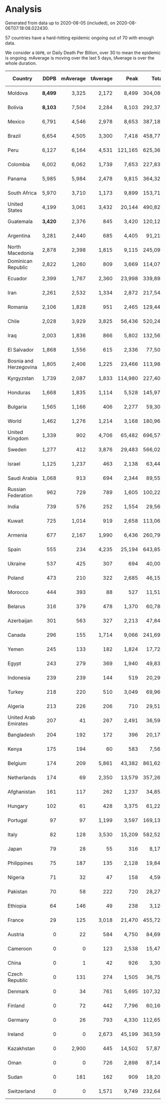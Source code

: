 
# Analysis

Generated from data up to 2020-08-05 (included), on 2020-08-06T07:18:08.022430.

57 countries have a hard-hitting epidemic ongoing out of 70 with enough data.

We consider a `DDPB`, or Daily Death Per Billion, over 30 to mean the epidemic is ongoing.
mAverage is moving over the last 5 days, tAverage is over the whole duration.


| Country | DDPB | mAverage | tAverage | Peak | Total | Start | Peak Date | End | Duration |  Status |
|---------|-----:|---------:|---------:|-----:|------:|-------|-----------|-----|----------|---------|
| Moldova | **8,499** | 3,325 | 2,172 | 8,499 | 304,080 | 2020-03-18 | 2020-08-05 | None | 140 days | ongoing |
| Bolivia | **8,103** | 7,504 | 2,284 | 8,103 | 292,378 | 2020-03-30 | 2020-08-05 | None | 128 days | ongoing |
| Mexico | 6,791 | 4,546 | 2,978 | 8,653 | 387,189 | 2020-03-28 | 2020-06-04 | None | 130 days | ongoing |
| Brazil | 6,654 | 4,505 | 3,300 | 7,418 | 458,773 | 2020-03-19 | 2020-07-30 | None | 139 days | ongoing |
| Peru | 6,127 | 6,164 | 4,531 | 121,165 | 625,367 | 2020-03-20 | 2020-07-23 | None | 138 days | ongoing |
| Colombia | 6,002 | 6,062 | 1,739 | 7,653 | 227,839 | 2020-03-27 | 2020-07-30 | None | 131 days | ongoing |
| Panama | 5,985 | 5,984 | 2,478 | 9,815 | 364,327 | 2020-03-11 | 2020-07-25 | None | 147 days | ongoing |
| South Africa | 5,970 | 3,710 | 1,173 | 9,899 | 153,718 | 2020-03-27 | 2020-07-23 | None | 131 days | ongoing |
| United States | 4,199 | 3,061 | 3,432 | 20,144 | 490,829 | 2020-03-15 | 2020-04-16 | None | 143 days | ongoing |
| Guatemala | **3,420** | 2,376 | 845 | 3,420 | 120,122 | 2020-03-16 | 2020-07-24 | None | 142 days | ongoing |
| Argentina | 3,281 | 2,440 | 685 | 4,405 | 91,216 | 2020-03-25 | 2020-08-04 | None | 133 days | ongoing |
| North Macedonia | 2,878 | 2,398 | 1,815 | 9,115 | 245,099 | 2020-03-23 | 2020-07-02 | None | 135 days | ongoing |
| Dominican Republic | 2,822 | 1,260 | 809 | 3,669 | 114,073 | 2020-03-17 | 2020-07-19 | None | 141 days | ongoing |
| Ecuador | 2,399 | 1,767 | 2,360 | 23,998 | 339,894 | 2020-03-14 | 2020-05-11 | None | 144 days | ongoing |
| Iran | 2,261 | 2,532 | 1,334 | 2,872 | 217,544 | 2020-02-24 | 2020-07-28 | None | 163 days | ongoing |
| Romania | 2,106 | 1,828 | 951 | 2,465 | 129,441 | 2020-03-22 | 2020-08-04 | None | 136 days | ongoing |
| Chile | 2,028 | 3,929 | 3,825 | 56,436 | 520,242 | 2020-03-22 | 2020-07-18 | None | 136 days | ongoing |
| Iraq | 2,003 | 1,836 | 866 | 5,802 | 132,562 | 2020-03-05 | 2020-06-27 | None | 153 days | ongoing |
| El Salvador | 1,868 | 1,556 | 615 | 2,336 | 77,507 | 2020-04-01 | 2020-07-18 | None | 126 days | ongoing |
| Bosnia and Herzegovina | 1,805 | 2,406 | 1,225 | 23,466 | 113,984 | 2020-05-04 | 2020-05-04 | None | 93 days | ongoing |
| Kyrgyzstan | 1,739 | 2,087 | 1,833 | 114,980 | 227,404 | 2020-04-03 | 2020-07-19 | None | 124 days | ongoing |
| Honduras | 1,668 | 1,835 | 1,114 | 5,528 | 145,972 | 2020-03-27 | 2020-07-22 | None | 131 days | ongoing |
| Bulgaria | 1,565 | 1,166 | 406 | 2,277 | 59,308 | 2020-03-12 | 2020-08-04 | None | 146 days | ongoing |
| World | 1,462 | 1,276 | 1,214 | 3,168 | 180,968 | 2020-03-09 | 2020-07-23 | None | 149 days | ongoing |
| United Kingdom | 1,339 | 902 | 4,706 | 65,482 | 696,576 | 2020-03-10 | 2020-04-30 | None | 148 days | ongoing |
| Sweden | 1,277 | 412 | 3,876 | 29,483 | 566,025 | 2020-03-12 | 2020-04-16 | None | 146 days | ongoing |
| Israel | 1,125 | 1,237 | 463 | 2,138 | 63,441 | 2020-03-21 | 2020-08-02 | None | 137 days | ongoing |
| Saudi Arabia | 1,068 | 913 | 694 | 2,344 | 89,555 | 2020-03-29 | 2020-06-14 | None | 129 days | ongoing |
| Russian Federation | 962 | 729 | 789 | 1,605 | 100,223 | 2020-03-31 | 2020-05-29 | None | 127 days | ongoing |
| India | 739 | 576 | 252 | 1,554 | 29,569 | 2020-04-10 | 2020-06-17 | None | 117 days | ongoing |
| Kuwait | 725 | 1,014 | 919 | 2,658 | 113,062 | 2020-04-04 | 2020-05-16 | None | 123 days | ongoing |
| Armenia | 677 | 2,167 | 1,990 | 6,436 | 260,797 | 2020-03-27 | 2020-06-02 | None | 131 days | ongoing |
| Spain | 555 | 234 | 4,235 | 25,194 | 643,854 | 2020-03-06 | 2020-06-20 | None | 152 days | ongoing |
| Ukraine | 537 | 425 | 307 | 694 | 40,003 | 2020-03-28 | 2020-06-17 | None | 130 days | ongoing |
| Poland | 473 | 210 | 322 | 2,685 | 46,152 | 2020-03-15 | 2020-06-20 | None | 143 days | ongoing |
| Morocco | 444 | 393 | 88 | 527 | 11,517 | 2020-03-28 | 2020-04-05 | None | 130 days | ongoing |
| Belarus | 316 | 379 | 478 | 1,370 | 60,786 | 2020-03-31 | 2020-06-19 | None | 127 days | ongoing |
| Azerbaijan | 301 | 563 | 327 | 2,213 | 47,846 | 2020-03-12 | 2020-07-22 | None | 146 days | ongoing |
| Canada | 296 | 155 | 1,714 | 9,066 | 241,699 | 2020-03-17 | 2020-05-06 | None | 141 days | ongoing |
| Yemen | 245 | 133 | 182 | 1,824 | 17,724 | 2020-04-30 | 2020-07-13 | None | 97 days | ongoing |
| Egypt | 243 | 279 | 369 | 1,940 | 49,837 | 2020-03-23 | 2020-06-17 | None | 135 days | ongoing |
| Indonesia | 239 | 239 | 144 | 519 | 20,299 | 2020-03-18 | 2020-07-22 | None | 140 days | ongoing |
| Turkey | 218 | 220 | 510 | 3,049 | 69,966 | 2020-03-21 | 2020-04-17 | None | 137 days | ongoing |
| Algeria | 213 | 226 | 206 | 710 | 29,513 | 2020-03-15 | 2020-04-10 | None | 143 days | ongoing |
| United Arab Emirates | 207 | 41 | 267 | 2,491 | 36,598 | 2020-03-21 | 2020-05-10 | None | 137 days | ongoing |
| Bangladesh | 204 | 192 | 172 | 396 | 20,176 | 2020-04-10 | 2020-06-30 | None | 117 days | ongoing |
| Kenya | 175 | 194 | 60 | 583 | 7,562 | 2020-04-02 | 2020-07-31 | None | 125 days | ongoing |
| Belgium | 174 | 209 | 5,861 | 43,382 | 861,626 | 2020-03-11 | 2020-04-10 | None | 147 days | ongoing |
| Netherlands | 174 | 69 | 2,350 | 13,579 | 357,262 | 2020-03-06 | 2020-04-07 | None | 152 days | ongoing |
| Afghanistan | 161 | 117 | 262 | 1,237 | 34,853 | 2020-03-25 | 2020-07-15 | None | 133 days | ongoing |
| Hungary | 102 | 61 | 428 | 3,375 | 61,222 | 2020-03-15 | 2020-04-19 | None | 143 days | ongoing |
| Portugal | 97 | 97 | 1,199 | 3,597 | 169,137 | 2020-03-17 | 2020-04-03 | None | 141 days | ongoing |
| Italy | 82 | 128 | 3,530 | 15,209 | 582,522 | 2020-02-22 | 2020-03-28 | None | 165 days | ongoing |
| Japan | 79 | 28 | 55 | 316 | 8,175 | 2020-03-11 | 2020-05-02 | None | 147 days | ongoing |
| Philippines | 75 | 187 | 135 | 2,128 | 19,843 | 2020-03-12 | 2020-07-13 | None | 146 days | ongoing |
| Nigeria | 71 | 32 | 47 | 158 | 4,594 | 2020-04-30 | 2020-06-17 | None | 97 days | ongoing |
| Pakistan | 70 | 58 | 222 | 720 | 28,279 | 2020-03-31 | 2020-06-20 | None | 127 days | ongoing |
| Ethiopia | 64 | 146 | 49 | 238 | 3,120 | 2020-06-03 | 2020-08-03 | None | 63 days | ongoing |
| France | 29 | 125 | 3,018 | 21,470 | 455,726 | 2020-03-06 | 2020-04-16 | 2020-08-04 | 151 days | finished |
| Austria | 0 | 22 | 584 | 4,750 | 84,693 | 2020-03-12 | 2020-04-23 | 2020-08-04 | 145 days | finished |
| Cameroon | 0 | 0 | 123 | 2,538 | 15,477 | 2020-03-25 | 2020-06-15 | 2020-07-28 | 125 days | finished |
| China | 0 | 1 | 42 | 926 | 3,309 | 2020-01-30 | 2020-04-16 | 2020-04-16 | 77 days | finished |
| Czech Republic | 0 | 131 | 274 | 1,505 | 36,755 | 2020-03-23 | 2020-04-15 | 2020-08-04 | 134 days | finished |
| Denmark | 0 | 34 | 761 | 5,695 | 107,323 | 2020-03-15 | 2020-04-02 | 2020-08-03 | 141 days | finished |
| Finland | 0 | 72 | 442 | 7,796 | 60,166 | 2020-03-21 | 2020-04-22 | 2020-08-04 | 136 days | finished |
| Germany | 0 | 26 | 793 | 4,330 | 112,657 | 2020-03-13 | 2020-04-15 | 2020-08-02 | 142 days | finished |
| Ireland | 0 | 0 | 2,673 | 45,199 | 363,591 | 2020-03-12 | 2020-04-25 | 2020-07-26 | 136 days | finished |
| Kazakhstan | 0 | 2,900 | 445 | 14,502 | 57,872 | 2020-03-27 | 2020-08-04 | 2020-08-04 | 130 days | finished |
| Oman | 0 | 0 | 726 | 2,898 | 87,147 | 2020-04-01 | 2020-07-14 | 2020-07-30 | 120 days | finished |
| Sudan | 0 | 181 | 162 | 909 | 18,207 | 2020-04-14 | 2020-05-30 | 2020-08-04 | 112 days | finished |
| Switzerland | 0 | 0 | 1,571 | 9,749 | 232,642 | 2020-03-05 | 2020-04-15 | 2020-07-31 | 148 days | finished |


